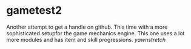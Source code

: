 gametest2
=========

Another attempt to get a handle on github. This time with a more sophisticated setupfor the game mechanics
engine. This one uses a lot more modules and has item and skill progressions. *yawnstretch*
